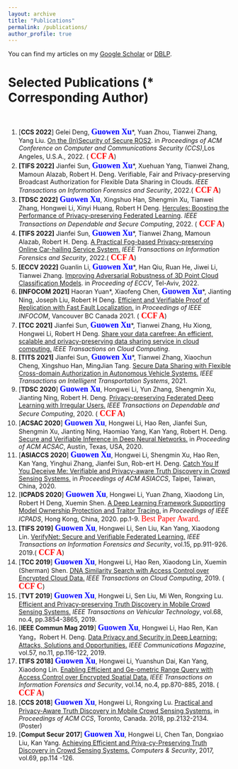 ```yaml
---
layout: archive
title: "Publications"
permalink: /publications/
author_profile: true
---
```



You can find my articles on my [Google Scholar](https://scholar.google.com.hk/citations?user=MDKdG80AAAAJ&hl=zh-CN) or [DBLP](https://dblp.org/pid/87/10142.html).

**Selected Publications** (\* Corresponding Author) 
======
&nbsp;&nbsp;&nbsp;&nbsp;&nbsp;&nbsp;&nbsp;&nbsp;


 
1. [**CCS 2022**] Gelei Deng, **<font face="Times New Roman" color=blue size=4> Guowen Xu</font>**\*, Yuan Zhou, Tianwei Zhang, Yang Liu. [On the (In)Security of Secure ROS2](https://dl.acm.org/doi/10.1145/3548606.3560681). in *Proceedings of ACM Conference on Computer and Communications Security (CCS)*,Los Angeles, U.S.A., 2022. (**<font face="Times New Roman" color=red size=4> CCF A</font>**)
2. **[TIFS 2022]** Jianfei Sun, **<font face="Times New Roman" color=blue size=4> Guowen Xu</font>**\*, Xuehuan Yang, Tianwei Zhang, Mamoun Alazab, Robert H. Deng. Verifiable, Fair and Privacy-preserving Broadcast Authorization for Flexible Data Sharing in Clouds. *IEEE Transactions on Information Forensics and Security*, 2022.(**<font face="Times New Roman" color=red size=4> CCF A</font>**)
3. **[TDSC 2022]**  **<font face="Times New Roman" color=blue size=4> Guowen Xu</font>**, Xingshuo Han, Shengmin Xu, Tianwei Zhang, Hongwei Li, Xinyi Huang, Robert H Deng. [Hercules: Boosting the Performance of Privacy-preserving Federated Learning](https://ieeexplore.ieee.org/document/9935302). *IEEE Transactions on Dependable and Secure Computing*, 2022. (**<font face="Times New Roman" color=red size=4> CCF A</font>**)
4. **[TIFS 2022]** Jianfei Sun, **<font face="Times New Roman" color=blue size=4> Guowen Xu</font>**\*, Tianwei Zhang, Mamoun Alazab, Robert H. Deng. [A Practical Fog-based Privacy-preserving Online Car-hailing Service System.](https://ieeexplore.ieee.org/document/9849044) *IEEE Transactions on Information Forensics and Security*, 2022.(**<font face="Times New Roman" color=red size=4> CCF A</font>**)
5. **[ECCV 2022]** Guanlin Li, **<font face="Times New Roman" color=blue size=4> Guowen Xu</font>**\*, Han Qiu, Ruan He, Jiwei Li,  Tianwei Zhang. [Improving Adversarial Robustness of 3D Point Cloud Classification Models](https://link.springer.com/chapter/10.1007/978-3-031-19772-7_39). in *Proceeding of  ECCV*, Tel-Aviv, 2022.
6. **[INFOCOM 2021]** Haoran Yuan\*, Xiaofeng Chen, **<font face="Times New Roman" color=blue size=4> Guowen Xu</font>**\*, Jianting Ning, Joseph Liu, Robert H Deng.  [Efficient and Verifiable Proof of Replication with Fast Fault Localization.](https://ieeexplore.ieee.org/document/9488729) in *Proceedings of IEEE INFOCOM*, Vancouver BC Canada 2021. (**<font face="Times New Roman" color=red size=4> CCF A</font>**)
7. **[TCC 2021]** Jianfei Sun,  **<font face="Times New Roman" color=blue size=4> Guowen Xu</font>**\*, Tianwei Zhang, Hu Xiong, Hongwei Li, Robert H Deng. [Share your data carefree: An efficient, scalable and privacy-preserving data sharing service in cloud computing.](https://ieeexplore.ieee.org/document/9560030) *IEEE Transactions on Cloud Computing*. 
8. **[TITS 2021]** Jianfei Sun,  **<font face="Times New Roman" color=blue size=4> Guowen Xu</font>**\*, Tianwei Zhang, Xiaochun Cheng, Xingshuo Han, MingJian Tang. [Secure Data Sharing with Flexible Cross-domain Authorization in Autonomous Vehicle Systems.](https://ieeexplore.ieee.org/document/9737055) *IEEE Transactions on Intelligent Transportation Systems*, 2021. 
9. [**TDSC 2020**] **<font face="Times New Roman" color=blue size=4> Guowen Xu</font>**, Hongwei Li, Yun Zhang, Shengmin Xu, Jianting Ning, Robert H. Deng. [Privacy-preserving Federated Deep Learning with Irregular Users.](https://ieeexplore.ieee.org/document/9130089) *IEEE Transactions on Dependable and Secure Computing*, 2020. (**<font face="Times New Roman" color=red size=4> CCF A</font>**)
10. [**ACSAC 2020**] **<font face="Times New Roman" color=blue size=4> Guowen Xu</font>**, Hongwei Li, Hao Ren, Jianfei Sun, Shengmin Xu, Jianting Ning, Haomiao Yang, Kan Yang, Robert H. Deng. [Secure and Verifiable Inference in Deep Neural Networks.](https://dl.acm.org/doi/10.1145/3427228.3427232) in *Proceeding of ACM ACSAC*, Austin, Texas, USA, 2020. 
11. [**ASIACCS 2020**] **<font face="Times New Roman" color=blue size=4> Guowen Xu</font>**, Hongwei Li, Shengmin Xu, Hao Ren, Kan Yang, Yinghui Zhang, Jianfei Sun, Rob-ert H. Deng. [Catch You If You Deceive Me: Verifiable and Privacy-aware Truth Discovery in Crowd Sensing Systems.](https://dl.acm.org/doi/abs/10.1145/3320269.3384720) in *Proceedings of ACM ASIACCS*, Taipei, Taiwan, China, 2020. 
12. [**ICPADS 2020**] **<font face="Times New Roman" color=blue size=4> Guowen Xu</font>**, Hongwei Li, Yuan Zhang, Xiaodong Lin, Robert H Deng, Xuemin Shen. [A Deep Learning Framework Supporting Model Ownership Protection and Traitor Tracing.](https://ieeexplore.ieee.org/document/9359144) in *Proceedings of IEEE ICPADS*, Hong Kong, China, 2020. pp.1-9. <font face="Times New Roman" color=red size=4> Best Paper Award</font>.
13. **[TIFS 2019]**  **<font face="Times New Roman" color=blue size=4> Guowen Xu</font>**, Hongwei Li, Sen Liu, Kan Yang, Xiaodong Lin. [VerifyNet: Secure and Verifiable Federated Learning.](https://ieeexplore.ieee.org/document/8765347) *IEEE Transactions on Information Forensics and Security*, vol.15, pp.911-926. 2019.(**<font face="Times New Roman" color=red size=4> CCF A</font>**)
14. [**TCC 2019**] **<font face="Times New Roman" color=blue size=4> Guowen Xu</font>**, Hongwei Li, Hao Ren, Xiaodong Lin, Xuemin (Sherman) Shen. [DNA Similarity Search with Access Control over Encrypted Cloud Data.](https://ieeexplore.ieee.org/document/8967153) *IEEE Transactions on Cloud Computing*, 2019. (**<font face="Times New Roman" color=red size=4> CCF C</font>**)
15. [**TVT 2019**]  **<font face="Times New Roman" color=blue size=4> Guowen Xu</font>**, Hongwei Li, Sen Liu, Mi Wen, Rongxing Lu. [Efficient and Privacy-preserving Truth Discovery in Mobile Crowd Sensing Systems.](https://ieeexplore.ieee.org/document/8629055) *IEEE Transactions on Vehicular Technology*, vol.68, no.4, pp.3854-3865, 2019.
16. [**IEEE Commun Mag 2019**] **<font face="Times New Roman" color=blue size=4> Guowen Xu</font>**, Hongwei Li, Hao Ren, Kan Yang，Robert H. Deng. [Data Privacy and Security in Deep Learning: Attacks, Solutions and Opportunities.](https://ink.library.smu.edu.sg/cgi/viewcontent.cgi?article=5676&context=sis_research) *IEEE Communications Magazine*, vol.57, no.11, pp.116-122, 2019. 
17. **[TIFS 2018]**  **<font face="Times New Roman" color=blue size=4> Guowen Xu</font>**, Hongwei Li, Yuanshun Dai, Kan Yang, Xiaodong Lin. [Enabling Efficient and Ge-ometric Range Query with Access Control over Encrypted Spatial Data.](https://ieeexplore.ieee.org/document/8452984) *IEEE Transactions on Information Forensics and Security*, vol.14, no.4, pp.870-885, 2018. (**<font face="Times New Roman" color=red size=4> CCF A</font>**)
18. [**CCS 2018**] **<font face="Times New Roman" color=blue size=4> Guowen Xu</font>**, Hongwei Li, Rongxing Lu. [Practical and Privacy-Aware Truth Discovery in Mobile Crowd Sensing Systems.](https://dl.acm.org/doi/10.1145/3243734.3278529) in *Proceedings of ACM CCS*, Toronto, Canada. 2018, pp.2132-2134. (Poster)
19. [**Comput Secur 2017**] **<font face="Times New Roman" color=blue size=4> Guowen Xu</font>**, Hongwei Li, Chen Tan, Dongxiao Liu, Kan Yang. [Achieving Efficient and Priva-cy-Preserving Truth Discovery in Crowd Sensing Systems.](https://www.sciencedirect.com/science/article/pii/S0167404816301675) *Computers & Security*, 2017, vol.69, pp.114 -126.














